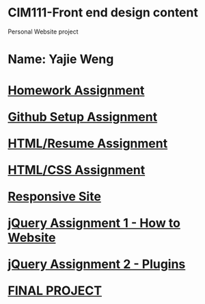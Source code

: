 # CIM111-Front end design content
Personal Website project
<p><h1>Name: Yajie Weng<h1><p/>
<p><a href="https://github.com/YajieWeng/CIM111/tree/master/HW">Homework Assignment<a/><p/>

<a href="https://github.com/YajieWeng/CIM111/tree/master/HW/a2">
Github Setup Assignment<a/>
  
<p><a href="https://github.com/YajieWeng/CIM111/tree/master/HW/a3">
HTML/Resume Assignment<a/><p/>
  
<p><a href="https://github.com/YajieWeng/CIM111/tree/master/HW/a4">
HTML/CSS Assignment<a/><p/>

<p><a href="https://github.com/YajieWeng/CIM111/tree/master/HW/a5">
Responsive Site<a/><p/>

<p><a href="https://github.com/YajieWeng/CIM111/tree/master/HW/a6">
jQuery Assignment 1 - How to Website<a/><p/>
  
<p><a href="https://github.com/YajieWeng/CIM111/tree/master/HW/a7">
jQuery Assignment 2 - Plugins<a/><p/>
  
<p><a href="https://github.com/YajieWeng/CIM111/tree/master/HW/a8">
FINAL PROJECT<a/><p/>
